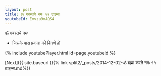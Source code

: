 ```yaml
---
layout: post
title: ॐ गबस्तये नमः ११ टाइम्स
youtubeId: Evvzu9mAQS4
---
```

 
 
 ॐ गबस्तये नमः  
 
 -  जिसके पास प्रकाश की किरणें हों 
 
  
 
  
 
 
 
 
 
 


{% include youtubePlayer.html id=page.youtubeId %}
 
[Next]({{ site.baseurl }}{% link  split2/_posts/2014-12-02-ॐ ब्रह्मा करते नमः ११ टाइम्स.md%})
 

